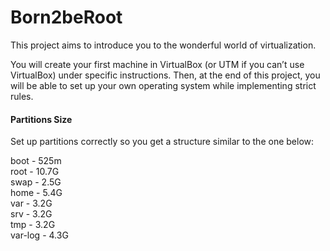 # Born2beRoot
  
  This project aims to introduce you to the wonderful world of virtualization.
  
  You will create your first machine in VirtualBox (or UTM if you can’t use VirtualBox)
  under specific instructions. Then, at the end of this project, you will be able to set up
  your own operating system while implementing strict rules.

#### Partitions Size
  Set up partitions correctly so you get a structure similar to the one below:
  
  boot    - 525m<br>
  root    - 10.7G<br>
  swap    - 2.5G<br>
  home    - 5.4G<br>
  var     - 3.2G<br>
  srv     - 3.2G<br>
  tmp 	  - 3.2G<br>
  var-log	- 4.3G
